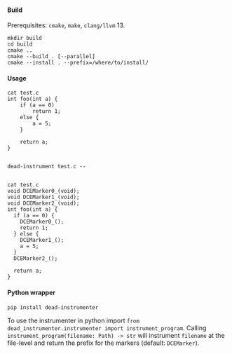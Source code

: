 #### Build

Prerequisites: `cmake`, `make`, `clang/llvm` 13.

```
mkdir build
cd build
cmake .. 
cmake --build . [--parallel]
cmake --install . --prefix=/where/to/install/
```

#### Usage
```
cat test.c
int foo(int a) {
    if (a == 0)
        return 1;
    else {
        a = 5;
    }

    return a;
}


dead-instrument test.c --


cat test.c
void DCEMarker0_(void);
void DCEMarker1_(void);
void DCEMarker2_(void);
int foo(int a) {
  if (a == 0) {
    DCEMarker0_();
    return 1;
  } else {
    DCEMarker1_();
    a = 5;
  }
  DCEMarker2_();

  return a;
}
```



#### Python wrapper

`pip install dead-instrumenter`


To use the instrumenter in python import `from dead_instrumenter.instrumenter import instrument_program`. 
Calling `instrument_program(filename: Path) -> str` will instrument `filename` at the file-level and return the prefix for the markers (default: `DCEMarker`).
